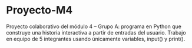# Proyecto-M4
Proyecto colaborativo del módulo 4 – Grupo A: programa en Python que construye una historia interactiva a partir de entradas del usuario. Trabajo en equipo de 5 integrantes usando únicamente variables, input() y print().
